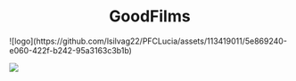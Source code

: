 <h1 align="center"> GoodFilms </h1>
![logo](https://github.com/lsilvag22/PFCLucia/assets/113419011/5e869240-e060-422f-b242-95a3163c3b1b)
 <p align="left">
   <img src="https://img.shields.io/badge/STATUS-EN%20DESAROLLO-green">
   </p>

